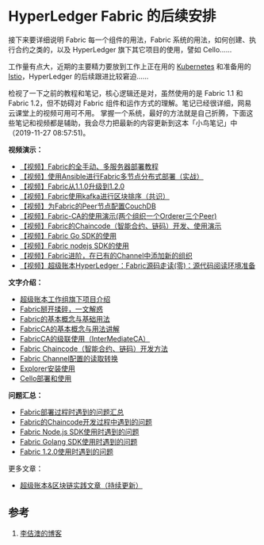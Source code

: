 <!-- toc -->
# HyperLedger Fabric 的后续安排

接下来要详细说明 Fabric 每一个组件的用法，Fabric 系统的用法，如何创建、执行合约之类的，以及 HyperLedger 旗下其它项目的使用，譬如 Cello......

工作量有点大，近期的主要精力要放到工作上正在用的 [Kubernetes](../k8s/index.md) 和准备用的 [Istio](../istio/index.md)，HyperLedger 的后续跟进比较窘迫......

检视了一下之前的教程和笔记，核心逻辑还是对，虽然使用的是 Fabric 1.1 和 Fabric 1.2，但不妨碍对 Fabric 组件和运作方式的理解。笔记已经很详细，网易云课堂上的视频可用可不用。
掌握一个系统，最好的方法就是自己折腾，下面这些笔记和视频都是辅助，我会尽力把最新的内容更新到这本「小鸟笔记」中（2019-11-27 08:57:51)。


**视频演示：**

* [【视频】Fabric的全手动、多服务器部署教程](https://www.lijiaocn.com/%E9%A1%B9%E7%9B%AE/2018/04/26/hyperledger-fabric-deploy.html)
* [【视频】使用Ansible进行Fabric多节点分布式部署（实战）](https://www.lijiaocn.com/%E9%A1%B9%E7%9B%AE/2018/07/09/hyperledger-fabric-ansible-deploy.html)
* [【视频】Fabric从1.1.0升级到1.2.0](https://www.lijiaocn.com/%E9%A1%B9%E7%9B%AE/2018/07/19/hyperledger-fabric-1-2-0.html)
* [【视频】Fabric使用kafka进行区块排序（共识）](https://www.lijiaocn.com/%E9%A1%B9%E7%9B%AE/2018/07/28/hyperledger-fabric-orderer-kafka.html)
* [【视频】为Fabric的Peer节点配置CouchDB](https://www.lijiaocn.com/%E9%A1%B9%E7%9B%AE/2018/07/19/hyperledger-fabric-with-couchdb.html)
* [【视频】Fabric-CA的使用演示(两个组织一个Orderer三个Peer)](https://www.lijiaocn.com/%E9%A1%B9%E7%9B%AE/2018/05/04/fabric-ca-example.html)
* [【视频】Fabric的Chaincode（智能合约、链码）开发、使用演示](https://www.lijiaocn.com/%E9%A1%B9%E7%9B%AE/2018/07/17/hyperledger-fabric-chaincodes-example.html)
* [【视频】Fabric Go SDK的使用](https://www.lijiaocn.com/%E7%BC%96%E7%A8%8B/2018/07/28/hyperledger-fabric-sdk-go.html)
* [【视频】Fabric nodejs SDK的使用](https://www.lijiaocn.com/%E7%BC%96%E7%A8%8B/2018/04/25/hyperledger-fabric-sdk-nodejs.html)
* [【视频】Fabric进阶，在已有的Channel中添加新的组织](https://www.lijiaocn.com/%E9%A1%B9%E7%9B%AE/2018/06/18/hyperledger-fabric-add-new-org.html)
* [【视频】超级账本HyperLedger：Fabric源码走读(零)：源代码阅读环境准备](https://www.lijiaocn.com/%E9%A1%B9%E7%9B%AE/2018/07/17/hyperledger-fabric-source-code.html)

**文字介绍：**

* [超级账本工作组旗下项目介绍](https://www.lijiaocn.com/%E9%A1%B9%E7%9B%AE/2018/05/08/hyperledger-projects-intro.html)
* [Fabric掰开揉碎，一文解惑](https://www.lijiaocn.com/%E9%A1%B9%E7%9B%AE/2018/06/25/hyperledger-fabric-main-point.html)
* [Fabric的基本概念与基础用法](https://www.lijiaocn.com/%E9%A1%B9%E7%9B%AE/2018/02/23/hyperledger-fabric-usage.html)
* [FabricCA的基本概念与用法讲解](https://www.lijiaocn.com/%E9%A1%B9%E7%9B%AE/2018/04/27/hyperledger-fabric-ca-usage.html)
* [FabricCA的级联使用（InterMediateCA）](https://www.lijiaocn.com/%E9%A1%B9%E7%9B%AE/2018/07/09/hyperledger-fabric-ca-cascade.html)
* [Fabric Chaincode（智能合约、链码）开发方法](https://www.lijiaocn.com/%E9%A1%B9%E7%9B%AE/2018/05/05/hyperledger-fabric-chaincode.html)
* [Fabric Channel配置的读取转换](https://www.lijiaocn.com/%E9%A1%B9%E7%9B%AE/2018/06/19/hyperledger-channel-config-operation.html)
* [Explorer安装使用](https://www.lijiaocn.com/%E9%A1%B9%E7%9B%AE/2018/04/26/hyperledger-explorer.html)
* [Cello部署和使用](https://www.lijiaocn.com/%E9%A1%B9%E7%9B%AE/2018/04/25/hyperledger-cello.html)

**问题汇总：**

* [Fabric部署过程时遇到的问题汇总](https://www.lijiaocn.com/%E9%97%AE%E9%A2%98/2018/04/25/hyperledger-fabric-problem.html)
* [Fabric的Chaincode开发过程中遇到的问题](https://www.lijiaocn.com/%E9%97%AE%E9%A2%98/2018/07/20/hyperledger-fabric-chaincode-problem.html)
* [Fabric Node.js SDK使用时遇到的问题](https://www.lijiaocn.com/%E9%97%AE%E9%A2%98/2018/07/15/hyperledger-fabric-nodejs-problem.html)
* [Fabric Golang SDK使用时遇到的问题](https://www.lijiaocn.com/%E9%97%AE%E9%A2%98/2018/07/15/hyperledger-fabric-golang-problem.html)
* [Fabric 1.2.0使用时遇到的问题](https://www.lijiaocn.com/%E9%97%AE%E9%A2%98/2018/07/25/hyperledger-fabric-1-2-0-problems.html)

更多文章：

* [超级账本&区块链实践文章（持续更新）](https://www.lijiaocn.com/tags/blockchain.html)

## 参考

1. [李佶澳的博客][1]

[1]: https://www.lijiaocn.com "李佶澳的博客"
